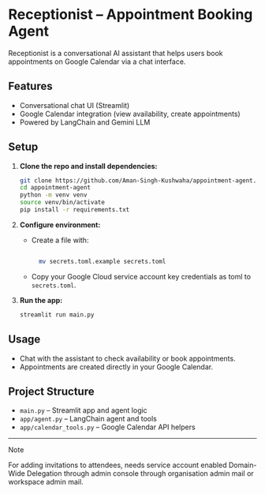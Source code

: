 # Receptionist – Appointment Booking Agent

Receptionist is a conversational AI assistant that helps users book appointments on Google Calendar via a chat interface.

## Features

- Conversational chat UI (Streamlit)
- Google Calendar integration (view availability, create appointments)
- Powered by LangChain and Gemini LLM

## Setup

1. **Clone the repo and install dependencies:**
   ```bash
   git clone https://github.com/Aman-Singh-Kushwaha/appointment-agent.git
   cd appointment-agent
   python -m venv venv
   source venv/bin/activate
   pip install -r requirements.txt
   ```

2. **Configure environment:**
    - Create a  file with:
      ```bash
      
        mv secrets.toml.example secrets.toml
      ```
    - Copy your Google Cloud service account key credentials as toml to `secrets.toml`.
   

3. **Run the app:**
   ```sh
   streamlit run main.py
   ```

## Usage

- Chat with the assistant to check availability or book appointments.
- Appointments are created directly in your Google Calendar.

## Project Structure

- `main.py` – Streamlit app and agent logic
- `app/agent.py` – LangChain agent and tools
- `app/calendar_tools.py` – Google Calendar API helpers

---

> [!NOTE]  
> For adding invitations to attendees, needs service account enabled Domain-Wide Delegation through admin console through organisation admin mail or workspace admin mail.